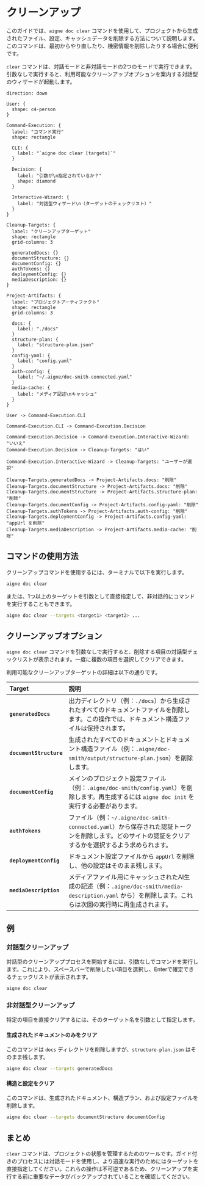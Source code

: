 # クリーンアップ

このガイドでは、`aigne doc clear` コマンドを使用して、プロジェクトから生成されたファイル、設定、キャッシュデータを削除する方法について説明します。このコマンドは、最初からやり直したり、機密情報を削除したりする場合に便利です。

`clear` コマンドは、対話モードと非対話モードの2つのモードで実行できます。引数なしで実行すると、利用可能なクリーンアップオプションを案内する対話型のウィザードが起動します。

```d2
direction: down

User: {
  shape: c4-person
}

Command-Execution: {
  label: "コマンド実行"
  shape: rectangle

  CLI: {
    label: "`aigne doc clear [targets]`"
  }

  Decision: {
    label: "引数が\n指定されているか？"
    shape: diamond
  }

  Interactive-Wizard: {
    label: "対話型ウィザード\n（ターゲットのチェックリスト）"
  }
}

Cleanup-Targets: {
  label: "クリーンアップターゲット"
  shape: rectangle
  grid-columns: 3

  generatedDocs: {}
  documentStructure: {}
  documentConfig: {}
  authTokens: {}
  deploymentConfig: {}
  mediaDescription: {}
}

Project-Artifacts: {
  label: "プロジェクトアーティファクト"
  shape: rectangle
  grid-columns: 3

  docs: {
    label: "./docs"
  }
  structure-plan: {
    label: "structure-plan.json"
  }
  config-yaml: {
    label: "config.yaml"
  }
  auth-config: {
    label: "~/.aigne/doc-smith-connected.yaml"
  }
  media-cache: {
    label: "メディア記述\nキャッシュ"
  }
}

User -> Command-Execution.CLI

Command-Execution.CLI -> Command-Execution.Decision

Command-Execution.Decision -> Command-Execution.Interactive-Wizard: "いいえ"
Command-Execution.Decision -> Cleanup-Targets: "はい"

Command-Execution.Interactive-Wizard -> Cleanup-Targets: "ユーザーが選択"

Cleanup-Targets.generatedDocs -> Project-Artifacts.docs: "削除"
Cleanup-Targets.documentStructure -> Project-Artifacts.docs: "削除"
Cleanup-Targets.documentStructure -> Project-Artifacts.structure-plan: "削除"
Cleanup-Targets.documentConfig -> Project-Artifacts.config-yaml: "削除"
Cleanup-Targets.authTokens -> Project-Artifacts.auth-config: "削除"
Cleanup-Targets.deploymentConfig -> Project-Artifacts.config-yaml: "appUrl を削除"
Cleanup-Targets.mediaDescription -> Project-Artifacts.media-cache: "削除"
```

## コマンドの使用方法

クリーンアップコマンドを使用するには、ターミナルで以下を実行します。

```bash
aigne doc clear
```

または、1つ以上のターゲットを引数として直接指定して、非対話的にコマンドを実行することもできます。

```bash
aigne doc clear --targets <target1> <target2> ...
```

## クリーンアップオプション

`aigne doc clear` コマンドを引数なしで実行すると、削除する項目の対話型チェックリストが表示されます。一度に複数の項目を選択してクリアできます。

利用可能なクリーンアップターゲットの詳細は以下の通りです。

| Target | 説明 |
| :--- | :--- |
| **`generatedDocs`** | 出力ディレクトリ（例：`./docs`）から生成されたすべてのドキュメントファイルを削除します。この操作では、ドキュメント構造ファイルは保持されます。 |
| **`documentStructure`** | 生成されたすべてのドキュメントとドキュメント構造ファイル（例：`.aigne/doc-smith/output/structure-plan.json`）を削除します。 |
| **`documentConfig`** | メインのプロジェクト設定ファイル（例：`.aigne/doc-smith/config.yaml`）を削除します。再生成するには `aigne doc init` を実行する必要があります。 |
| **`authTokens`** | ファイル（例：`~/.aigne/doc-smith-connected.yaml`）から保存された認証トークンを削除します。どのサイトの認証をクリアするかを選択するよう求められます。 |
| **`deploymentConfig`** | ドキュメント設定ファイルから `appUrl` を削除し、他の設定はそのまま残します。 |
| **`mediaDescription`** | メディアファイル用にキャッシュされたAI生成の記述（例：`.aigne/doc-smith/media-description.yaml` から）を削除します。これらは次回の実行時に再生成されます。 |

## 例

### 対話型クリーンアップ

対話型のクリーンアッププロセスを開始するには、引数なしでコマンドを実行します。これにより、スペースバーで削除したい項目を選択し、Enterで確定できるチェックリストが表示されます。

```bash
aigne doc clear
```

### 非対話型クリーンアップ

特定の項目を直接クリアするには、そのターゲット名を引数として指定します。

#### 生成されたドキュメントのみをクリア

このコマンドは `docs` ディレクトリを削除しますが、`structure-plan.json` はそのまま残します。

```bash
aigne doc clear --targets generatedDocs
```

#### 構造と設定をクリア

このコマンドは、生成されたドキュメント、構造プラン、および設定ファイルを削除します。

```bash
aigne doc clear --targets documentStructure documentConfig
```

## まとめ

`clear` コマンドは、プロジェクトの状態を管理するためのツールです。ガイド付きのプロセスには対話モードを使用し、より迅速な実行のためにはターゲットを直接指定してください。これらの操作は不可逆であるため、クリーンアップを実行する前に重要なデータがバックアップされていることを確認してください。